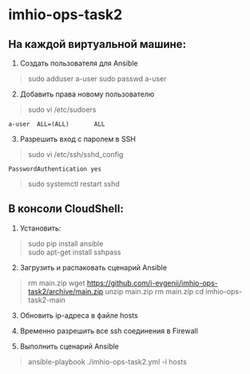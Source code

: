 # imhio-ops-task2

## На каждой виртуальной машине:

1. Создать пользователя для Ansible
> sudo adduser a-user
> sudo passwd a-user

2. Добавить права новому пользователю
> sudo vi /etc/sudoers
```
a-user  ALL=(ALL)       ALL
```

3. Разрешить вход с паролем в SSH
> sudo vi /etc/ssh/sshd_config
```
PasswordAuthentication yes
```

> sudo systemctl restart sshd

## В консоли CloudShell:
1. Установить:
> sudo pip install ansible <br>
> sudo apt-get install sshpass


2. Загрузить и распаковать сценарий Ansible
> rm main.zip
> wget https://github.com/i-evgenii/imhio-ops-task2/archive/main.zip
> unzip main.zip
> rm main.zip
> cd imhio-ops-task2-main

3. Обновить ip-адреса в файле hosts

4. Временно разрешить все ssh соединения в Firewall

5. Выполнить сценарий Ansible
> ansible-playbook ./imhio-ops-task2.yml -i hosts

